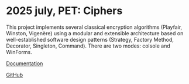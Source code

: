 # 2025 july, PET: Ciphers

This project implements several classical encryption algorithms (Playfair, Winston, Vigenère) using a modular and extensible architecture based on well-established software design patterns (Strategy, Factory Method, Decorator, Singleton, Command). There are two modes: colsole and WinForms. 

[Documentation](https://github.com/kramkvol/patterns_p1/blob/main/patterns_p1.pdf)

[GitHub](https://github.com/kramkvol/patterns_p1)
